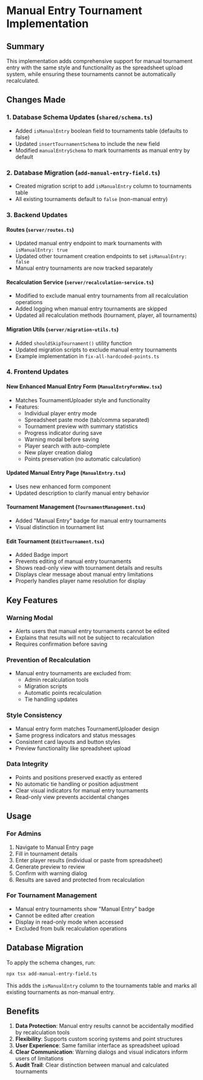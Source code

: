 # Manual Entry Tournament Implementation

## Summary

This implementation adds comprehensive support for manual tournament entry with the same style and functionality as the spreadsheet upload system, while ensuring these tournaments cannot be automatically recalculated.

## Changes Made

### 1. Database Schema Updates (`shared/schema.ts`)

- Added `isManualEntry` boolean field to tournaments table (defaults to false)
- Updated `insertTournamentSchema` to include the new field
- Modified `manualEntrySchema` to mark tournaments as manual entry by default

### 2. Database Migration (`add-manual-entry-field.ts`)

- Created migration script to add `isManualEntry` column to tournaments table
- All existing tournaments default to `false` (non-manual entry)

### 3. Backend Updates

#### Routes (`server/routes.ts`)

- Updated manual entry endpoint to mark tournaments with `isManualEntry: true`
- Updated other tournament creation endpoints to set `isManualEntry: false`
- Manual entry tournaments are now tracked separately

#### Recalculation Service (`server/recalculation-service.ts`)

- Modified to exclude manual entry tournaments from all recalculation operations
- Added logging when manual entry tournaments are skipped
- Updated all recalculation methods (tournament, player, all tournaments)

#### Migration Utils (`server/migration-utils.ts`)

- Added `shouldSkipTournament()` utility function
- Updated migration scripts to exclude manual entry tournaments
- Example implementation in `fix-all-hardcoded-points.ts`

### 4. Frontend Updates

#### New Enhanced Manual Entry Form (`ManualEntryFormNew.tsx`)

- Matches TournamentUploader style and functionality
- Features:
  - Individual player entry mode
  - Spreadsheet paste mode (tab/comma separated)
  - Tournament preview with summary statistics
  - Progress indicator during save
  - Warning modal before saving
  - Player search with auto-complete
  - New player creation dialog
  - Points preservation (no automatic calculation)

#### Updated Manual Entry Page (`ManualEntry.tsx`)

- Uses new enhanced form component
- Updated description to clarify manual entry behavior

#### Tournament Management (`TournamentManagement.tsx`)

- Added "Manual Entry" badge for manual entry tournaments
- Visual distinction in tournament list

#### Edit Tournament (`EditTournament.tsx`)

- Added Badge import
- Prevents editing of manual entry tournaments
- Shows read-only view with tournament details and results
- Displays clear message about manual entry limitations
- Properly handles player name resolution for display

## Key Features

### Warning Modal

- Alerts users that manual entry tournaments cannot be edited
- Explains that results will not be subject to recalculation
- Requires confirmation before saving

### Prevention of Recalculation

- Manual entry tournaments are excluded from:
  - Admin recalculation tools
  - Migration scripts
  - Automatic points recalculation
  - Tie handling updates

### Style Consistency

- Manual entry form matches TournamentUploader design
- Same progress indicators and status messages
- Consistent card layouts and button styles
- Preview functionality like spreadsheet upload

### Data Integrity

- Points and positions preserved exactly as entered
- No automatic tie handling or position adjustment
- Clear visual indicators for manual entry tournaments
- Read-only view prevents accidental changes

## Usage

### For Admins

1. Navigate to Manual Entry page
2. Fill in tournament details
3. Enter player results (individual or paste from spreadsheet)
4. Generate preview to review
5. Confirm with warning dialog
6. Results are saved and protected from recalculation

### For Tournament Management

- Manual entry tournaments show "Manual Entry" badge
- Cannot be edited after creation
- Display in read-only mode when accessed
- Excluded from bulk recalculation operations

## Database Migration

To apply the schema changes, run:

```bash
npx tsx add-manual-entry-field.ts
```

This adds the `isManualEntry` column to the tournaments table and marks all existing tournaments as non-manual entry.

## Benefits

1. **Data Protection**: Manual entry results cannot be accidentally modified by recalculation tools
2. **Flexibility**: Supports custom scoring systems and point structures
3. **User Experience**: Same familiar interface as spreadsheet upload
4. **Clear Communication**: Warning dialogs and visual indicators inform users of limitations
5. **Audit Trail**: Clear distinction between manual and calculated tournaments
